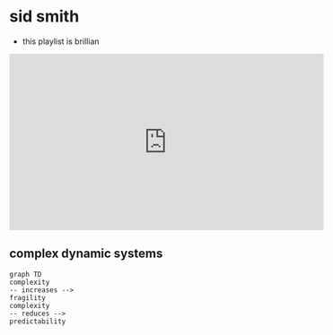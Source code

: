 # sid smith

- this playlist is brillian

<iframe width="560" height="315" src="https://www.youtube.com/embed/videoseries?si=JAV6BKjtleY4p2tV&amp;list=PLNcGo6a-yKuIubvDb6mIyd0KHQ-7UasJH" title="YouTube video player" frameborder="0" allow="accelerometer; autoplay; clipboard-write; encrypted-media; gyroscope; picture-in-picture; web-share" referrerpolicy="strict-origin-when-cross-origin" allowfullscreen></iframe>

## complex dynamic systems

```mermaid
graph TD
complexity
-- increases --> 
fragility
complexity
-- reduces -->
predictability
```

